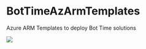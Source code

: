 # BotTimeAzArmTemplates
Azure ARM Templates to deploy Bot Time solutions

<a href="https://portal.azure.cn/#create/Microsoft.Template/uri/https%3A%2F%2Fraw.githubusercontent.com%2FAzuki1029%2FBotTimeAzArmTemplates%2Fmaster%2Fazuredeploy.json" target="_blank">
    <img src="http://azuredeploy.net/deploybutton.png"/>
</a>
